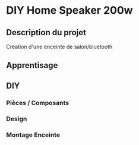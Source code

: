 # DIY Home Speaker 200w

## Description du projet
Création d'une enceinte de salon/bluetooth

## Apprentisage

## DIY
### Pièces / Composants
### Design
### Montage Enceinte 
